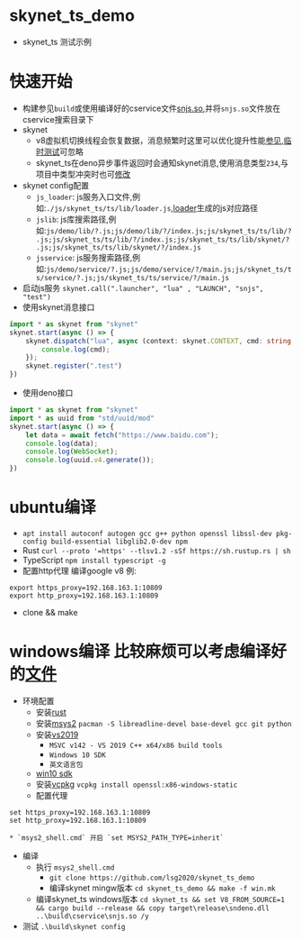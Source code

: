 # skynet_ts_demo
* skynet_ts 测试示例


# 快速开始
* 构建参见`build`或使用编译好的cservice文件[snjs.so](https://github.com/lsg2020/skynet_ts/releases/download/0.1.0/snjs.so),并将`snjs.so`文件放在cservice搜索目录下
* skynet
    * v8虚拟机切换线程会恢复数据，消息频繁时这里可以优化提升性能[参见](https://github.com/lsg2020/skynet/commit/220654849aee414b274ff9ab6ad0a05daed1c84d),[临时测试](https://github.com/lsg2020/skynet_ts/releases/download/0.1.0/snjs.so)可忽略
    * skynet_ts在deno异步事件返回时会通知skynet消息,使用消息类型`234`,与项目中类型冲突时也可[修改](https://github.com/lsg2020/skynet_ts/blob/4789e7eaaaee8dd47e25bcf37032d2e8ae6e2c1e/src/interface.rs#L96)
* skynet config配置
    * `js_loader`: js服务入口文件,例如:`./js/skynet_ts/ts/lib/loader.js`,[loader](https://github.com/lsg2020/skynet_ts/blob/master/ts/lib/loader.ts)生成的js对应路径
    * `jslib`: js库搜索路径,例如:`js/demo/lib/?.js;js/demo/lib/?/index.js;js/skynet_ts/ts/lib/?.js;js/skynet_ts/ts/lib/?/index.js;js/skynet_ts/ts/lib/skynet/?.js;js/skynet_ts/ts/lib/skynet/?/index.js`
    * `jsservice`: js服务搜索路径,例如:`js/demo/service/?.js;js/demo/service/?/main.js;js/skynet_ts/ts/service/?.js;js/skynet_ts/ts/service/?/main.js`
* 启动js服务 `skynet.call(".launcher", "lua" , "LAUNCH", "snjs", "test")`
* 使用skynet消息接口
``` ts
import * as skynet from "skynet"
skynet.start(async () => {
    skynet.dispatch("lua", async (context: skynet.CONTEXT, cmd: string, ...params: any) => {
        console.log(cmd);
    });
    skynet.register(".test")
})
```
* 使用deno接口
``` ts
import * as skynet from "skynet"
import * as uuid from "std/uuid/mod"
skynet.start(async () => {
    let data = await fetch("https://www.baidu.com");
    console.log(data);
    console.log(WebSocket);
    console.log(uuid.v4.generate());
})
```

# ubuntu编译
* `apt install autoconf autogen gcc g++ python openssl libssl-dev pkg-config build-essential libglib2.0-dev npm`
* Rust `curl --proto '=https' --tlsv1.2 -sSf https://sh.rustup.rs | sh`
* TypeScript `npm install typescript -g`
* 配置http代理 编译google v8 例:
``` shell
export https_proxy=192.168.163.1:10809
export http_proxy=192.168.163.1:10809
```
* clone && make

# windows编译 比较麻烦可以考虑编译好的[文件](https://github.com/lsg2020/skynet_ts_demo/releases)
* 环境配置
    * 安装[rust](https://www.rust-lang.org/learn/get-started)
    * 安装[msys2](https://www.msys2.org/) `pacman -S libreadline-devel base-devel gcc git python`
    * 安装[vs2019](https://visualstudio.microsoft.com/zh-hans/downloads/) 
        * `MSVC v142 - VS 2019 C++ x64/x86 build tools` 
        * `Windows 10 SDK` 
        * `英文语言包`
    * [win10 sdk](https://developer.microsoft.com/en-us/windows/downloads/windows-10-sdk/)
    * 安装[vcpkg](https://github.com/microsoft/vcpkg) `vcpkg install openssl:x86-windows-static`
    * 配置代理
```
set https_proxy=192.168.163.1:10809
set http_proxy=192.168.163.1:10809
```
    * `msys2_shell.cmd` 开启 `set MSYS2_PATH_TYPE=inherit`
* 编译
    * 执行 `msys2_shell.cmd` 
        * `git clone https://github.com/lsg2020/skynet_ts_demo`
        * 编译skynet mingw版本 `cd skynet_ts_demo && make -f win.mk`
    * 编译skynet_ts windows版本 `cd skynet_ts && set V8_FROM_SOURCE=1 && cargo build --release && copy target\release\sndeno.dll ..\build\cservice\snjs.so /y`
* 测试 `.\build\skynet config`

